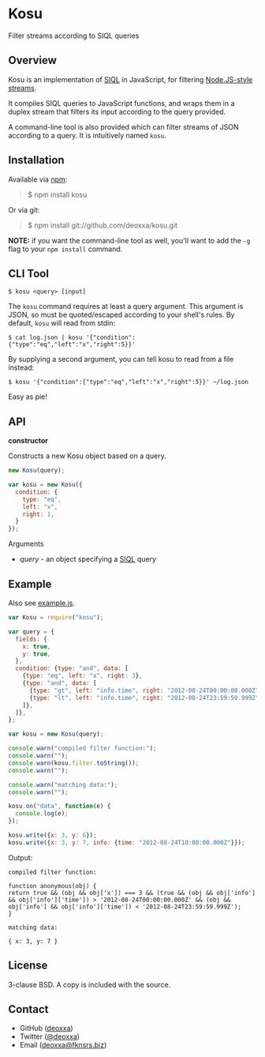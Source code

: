 Kosu
====

Filter streams according to SIQL queries

Overview
--------

Kosu is an implementation of [SIQL](https://github.com/siphon-io/docs/blob/master/siql.md)
in JavaScript, for filtering [Node.JS-style streams](http://nodejs.org/docs/latest/api/stream.html).

It compiles SIQL queries to JavaScript functions, and wraps them in a duplex
stream that filters its input according to the query provided.

A command-line tool is also provided which can filter streams of JSON according
to a query. It is intuitively named `kosu`.

Installation
------------

Available via [npm](http://npmjs.org/):

> $ npm install kosu

Or via git:

> $ npm install git://github.com/deoxxa/kosu.git

**NOTE:** if you want the command-line tool as well, you'll want to add the `-g`
flag to your `npm install` command.

CLI Tool
--------

```
$ kosu <query> [input]
```

The `kosu` command requires at least a query argument. This argument is JSON,
so must be quoted/escaped according to your shell's rules. By default, `kosu`
will read from stdin:

```
$ cat log.json | kosu '{"condition":{"type":"eq","left":"x","right":5}}'
```

By supplying a second argument, you can tell kosu to read from a file instead:

```
$ kosu '{"condition":{"type":"eq","left":"x","right":5}}' ~/log.json
```

Easy as pie!

API
---

**constructor**

Constructs a new Kosu object based on a query.

```javascript
new Kosu(query);
```

```javascript
var kosu = new Kosu({
  condition: {
    type: "eq",
    left: "x",
    right: 1,
  }
});
```

Arguments

* _query_ - an object specifying a [SIQL](https://github.com/siphon-io/docs/blob/master/siql.md)
  query

Example
-------

Also see [example.js](https://github.com/deoxxa/kosu/blob/master/example.js).

```javascript
var Kosu = require("kosu");

var query = {
  fields: {
    x: true,
    y: true,
  },
  condition: {type: "and", data: [
    {type: "eq", left: "x", right: 3},
    {type: "and", data: [
      {type: "gt", left: "info.time", right: "2012-08-24T00:00:00.000Z"},
      {type: "lt", left: "info.time", right: "2012-08-24T23:59:59.999Z"},
    ]},
  ]},
};

var kosu = new Kosu(query);

console.warn("compiled filter function:");
console.warn("");
console.warn(kosu.filter.toString());
console.warn("");

console.warn("matching data:");
console.warn("");

kosu.on("data", function(e) {
  console.log(e);
});

kosu.write({x: 3, y: 6});
kosu.write({x: 3, y: 7, info: {time: "2012-08-24T10:00:00.000Z"}});
```

Output:

```
compiled filter function:

function anonymous(obj) {
return true && (obj && obj['x']) === 3 && (true && (obj && obj['info'] && obj['info']['time']) > '2012-08-24T00:00:00.000Z' && (obj && obj['info'] && obj['info']['time']) < '2012-08-24T23:59:59.999Z');
}

matching data:

{ x: 3, y: 7 }
```

License
-------

3-clause BSD. A copy is included with the source.

Contact
-------

* GitHub ([deoxxa](http://github.com/deoxxa))
* Twitter ([@deoxxa](http://twitter.com/deoxxa))
* Email ([deoxxa@fknsrs.biz](mailto:deoxxa@fknsrs.biz))

